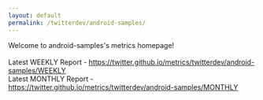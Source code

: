 ```yaml
---
layout: default
permalink: /twitterdev/android-samples/
---
```

Welcome to android-samples's metrics homepage!
<br><br>
Latest WEEKLY Report - <a href="https://twitter.github.io/metrics/twitterdev/android-samples/WEEKLY">https://twitter.github.io/metrics/twitterdev/android-samples/WEEKLY</a>
<br>
Latest MONTHLY Report - <a href="https://twitter.github.io/metrics/twitterdev/android-samples/MONTHLY">https://twitter.github.io/metrics/twitterdev/android-samples/MONTHLY</a>
<br>
